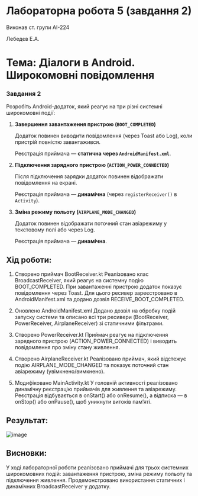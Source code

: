 # Лабораторна робота 5 (завдання 2)

Виконав ст. групи АІ-224

Лебедєв Е.А.

# Тема: Діалоги в Android. Широкомовні повідомлення

### Завдання 2

Розробіть Android-додаток, який реагує на три різні системні широкомовні події:

1. **Завершення завантаження пристрою (`BOOT_COMPLETED`)**
    
    Додаток повинен виводити повідомлення (через Toast або Log), коли пристрій повністю завантажився.
    
    Реєстрація приймача — **статична через `AndroidManifest.xml`**.
    
2. **Підключення зарядного пристрою (`ACTION_POWER_CONNECTED`)**
    
    Після підключення зарядки додаток повинен відображати повідомлення на екрані.
    
    Реєстрація приймача — **динамічна** (через `registerReceiver()` в `Activity`).
    
3. **Зміна режиму польоту (`AIRPLANE_MODE_CHANGED`)**
    
    Додаток повинен відображати поточний стан авіарежиму у текстовому полі або через Log.
    
    Реєстрація приймача — **динамічна**.

  ## **Хід роботи:**

1) Створено приймач BootReceiver.kt
Реалізовано клас BroadcastReceiver, який реагує на системну подію BOOT_COMPLETED. При завантаженні пристрою додаток показує повідомлення через Toast. Для цього ресивер зареєстровано в AndroidManifest.xml та додано дозвіл RECEIVE_BOOT_COMPLETED.

2) Оновлено AndroidManifest.xml
Додано дозвіл на обробку подій запуску системи та описано всі три ресивери (BootReceiver, PowerReceiver, AirplaneReceiver) зі статичними фільтрами.

3) Створено PowerReceiver.kt
Приймач реагує на підключення зарядного пристрою (ACTION_POWER_CONNECTED) і виводить повідомлення про зміну стану живлення.

4) Створено AirplaneReceiver.kt
Реалізовано приймач, який відстежує подію AIRPLANE_MODE_CHANGED та показує поточний стан авіарежиму (увімкнено/вимкнено).

5) Модифіковано MainActivity.kt
У головній активності реалізовано динамічну реєстрацію приймачів для живлення та авіарежиму. Реєстрація відбувається в onStart() або onResume(), а відписка — в onStop() або onPause(), щоб уникнути витоків пам’яті.


## **Результат:**

![image](https://github.com/user-attachments/assets/1d5e6626-b7b5-4e0e-a226-e05d2d6e64af)


## **Висновки:**
У ході лабораторної роботи реалізовано приймачі для трьох системних широкомовних подій: завантаження пристрою, зміна режиму польоту та підключення живлення. Продемонстровано використання статичних і динамічних BroadcastReceiver у додатку. 
